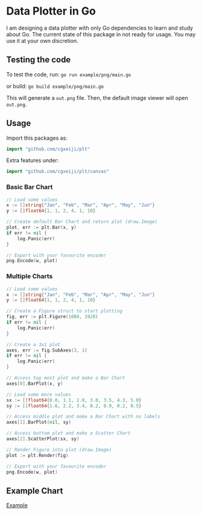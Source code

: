 # Data Plotter in Go
I am designing a data plotter with only Go dependencies to learn and study about Go.
The current state of this package in not ready for usage. You may use it at your own discretion.

## Testing the code
To test the code, run:
`go run example/png/main.go`

or build:
`go build example/png/main.go`

This will generate a `out.png` file.
Then, the default image viewer will open `out.png`.

## Usage
Import this packages as:
```go
import "github.com/cgxeiji/plt"
```

Extra features under:
```go
import "github.com/cgxeiji/plt/canvas"
```

### Basic Bar Chart

```go
// Load some values
x := []string{"Jan", "Feb", "Mar", "Apr", "May", "Jun"}
y := []float64{1, 1, 2, 4, 1, 10}

// Create default Bar Chart and return plot (draw.Image)
plot, err := plt.Bar(x, y)
if err != nil {
	log.Panic(err)
}

// Export with your favourite encoder
png.Encode(w, plot)
```

### Multiple Charts

```go
// Load some values
x := []string{"Jan", "Feb", "Mar", "Apr", "May", "Jun"}
y := []float64{1, 1, 2, 4, 1, 10}

// Create a Figure struct to start plotting
fig, err := plt.Figure(1080, 1920)
if err != nil {
	log.Panic(err)
}

// Create a 3x1 plot
axes, err := fig.SubAxes(3, 1)
if err != nil {
	log.Panic(err)
}

// Access top most plot and make a Bar Chart
axes[0].BarPlot(x, y)

// Load some more values
sx := []float64{0.0, 1.1, 2.0, 3.0, 3.5, 4.3, 5.0}
sy := []float64{1.6, 2.2, 3.4, 0.2, 0.0, 0.2, 0.5}

// Access middle plot and make a Bar Chart with no labels
axes[1].BarPlot(nil, sy)

// Access bottom plot and make a Scatter Chart
axes[2].ScatterPlot(sx, sy)

// Render Figure into plot (draw.Image)
plot := plt.Render(fig)

// Export with your favourite encoder
png.Encode(w, plot)
```

## Example Chart
[Example](out.png "Example Chart")
